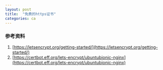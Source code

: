 ```yaml
---
layout: post
title:  "免费的https证书"
categories: ca
---
```




### 参考资料
1. [https://letsencrypt.org/getting-started/](https://letsencrypt.org/getting-started/)
2. [https://certbot.eff.org/lets-encrypt/ubuntubionic-nginx](https://certbot.eff.org/lets-encrypt/ubuntubionic-nginx)

